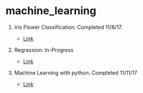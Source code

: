 # machine_learning


1. Iris Flower Classification: Completed 11/8/17. 
   * [Link](https://machinelearningmastery.com/machine-learning-in-python-step-by-step/)

2. Regression: In-Progress
   * [Link](https://pythonprogramming.net/training-testing-machine-learning-tutorial/?completed=/features-labels-machine-learning-tutorial/)
   
3. Machine Learning with python: Completed 11/11/17
   * [Link](http://devarea.com/machine-learning-with-python-introduction/)
